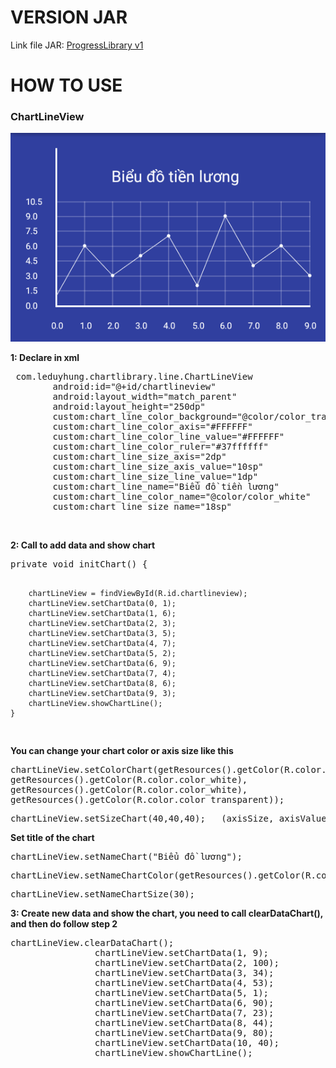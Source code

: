 # VERSION JAR
Link file JAR: <a href="https://github.com/all-my-library/MyProgress/tree/master/library/myjar_v1" title="">ProgressLibrary v1</a>
# HOW TO USE
<h3>ChartLineView</h3>
<img src="https://github.com/all-my-library/MyChart/blob/master/art/line_chart.png"></a>
<p><b>1: Declare in xml</b></p>
<pre> com.leduyhung.chartlibrary.line.ChartLineView
        android:id="@+id/chartlineview"
        android:layout_width="match_parent"
        android:layout_height="250dp"
        custom:chart_line_color_background="@color/color_transparent"
        custom:chart_line_color_axis="#FFFFFF"
        custom:chart_line_color_line_value="#FFFFFF"
        custom:chart_line_color_ruler="#37ffffff"
        custom:chart_line_size_axis="2dp"
        custom:chart_line_size_axis_value="10sp"
        custom:chart_line_size_line_value="1dp"
        custom:chart_line_name="Biểu đồ tiền lương"
        custom:chart_line_color_name="@color/color_white"
        custom:chart_line_size_name="18sp"
</pre>
<br/>
<p><b>2: Call to add data and show chart</b></p>
<pre>
private void initChart() {

        chartLineView = findViewById(R.id.chartlineview);
        chartLineView.setChartData(0, 1);
        chartLineView.setChartData(1, 6);
        chartLineView.setChartData(2, 3);
        chartLineView.setChartData(3, 5);
        chartLineView.setChartData(4, 7);
        chartLineView.setChartData(5, 2);
        chartLineView.setChartData(6, 9);
        chartLineView.setChartData(7, 4);
        chartLineView.setChartData(8, 6);
        chartLineView.setChartData(9, 3);
        chartLineView.showChartLine();
    }
</pre>
<p><b>You can change your chart color or axis size like this</b></p>
<pre>
chartLineView.setColorChart(getResources().getColor(R.color.color_white),
getResources().getColor(R.color.color_white),
getResources().getColor(R.color.color_white),
getResources().getColor(R.color.color_transparent));
</pre>

<pre>
chartLineView.setSizeChart(40,40,40);   (axisSize, axisValue, lineValueSize)
</pre>

<p><b>Set title of the chart</b></p>
<pre>
chartLineView.setNameChart("Biểu đồ lương");
</pre>

<pre>
chartLineView.setNameChartColor(getResources().getColor(R.color.color_white));
</pre>

<pre>
chartLineView.setNameChartSize(30);
</pre>

<p><b>3: Create new data and show the chart, you need to call clearDataChart(), and then do follow step 2</b></p>
<pre>
chartLineView.clearDataChart();
                chartLineView.setChartData(1, 9);
                chartLineView.setChartData(2, 100);
                chartLineView.setChartData(3, 34);
                chartLineView.setChartData(4, 53);
                chartLineView.setChartData(5, 1);
                chartLineView.setChartData(6, 90);
                chartLineView.setChartData(7, 23);
                chartLineView.setChartData(8, 44);
                chartLineView.setChartData(9, 80);
                chartLineView.setChartData(10, 40);
                chartLineView.showChartLine();
</pre>

